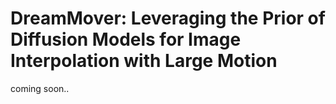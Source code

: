 # DreamMover: Leveraging the Prior of Diffusion Models for Image Interpolation with Large Motion

coming soon..
